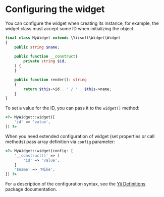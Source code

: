 # Configuring the widget

You can configure the widget when creating its instance, for example, the widget class must accept some ID when
initializing the object.

```php
final class MyWidget extends \Yiisoft\Widget\Widget
{
    public string $name;
    
    public function __construct(
        private string $id,
    ) {
    }

    public function render(): string
    {
        return $this->id . ' / ' . $this->name;
    }
}
```

To set a value for the ID, you can pass it to the `widget()` method:

```php
<?= MyWidget::widget([
    'id' => 'value',
]) ?>
```

When you need extended configuration of widget (set properties or call methods) pass array definition via `config`
parameter:

```php
<?= MyWidget::widget(config: [
    '__construct()' => [
        'id' => 'value',
    ]
    '$name' => 'Mike',
]) ?>
```

For a description of the configuration syntax, see the
[Yii Definitions](https://github.com/yiisoft/definitions#arraydefinition) package documentation.
